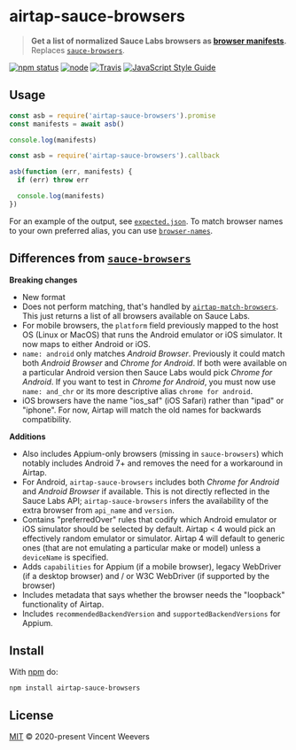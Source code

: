 # airtap-sauce-browsers

> **Get a list of normalized Sauce Labs browsers as [browser manifests](https://github.com/airtap/browser-manifest).**  
> Replaces [`sauce-browsers`](https://github.com/lpinca/sauce-browsers).

[![npm status](http://img.shields.io/npm/v/airtap-sauce-browsers.svg)](https://www.npmjs.org/package/airtap-sauce-browsers)
[![node](https://img.shields.io/node/v/airtap-sauce-browsers.svg)](https://www.npmjs.org/package/airtap-sauce-browsers)
[![Travis](https://img.shields.io/travis/com/airtap/sauce-browsers.svg)](https://travis-ci.com/airtap/sauce-browsers)
[![JavaScript Style Guide](https://img.shields.io/badge/code_style-standard-brightgreen.svg)](https://standardjs.com)

## Usage

```js
const asb = require('airtap-sauce-browsers').promise
const manifests = await asb()

console.log(manifests)
```

```js
const asb = require('airtap-sauce-browsers').callback

asb(function (err, manifests) {
  if (err) throw err

  console.log(manifests)
})
```

For an example of the output, see [`expected.json`](expected.json). To match browser names to your own preferred alias, you can use [`browser-names`](https://github.com/airtap/browser-names).

## Differences from [`sauce-browsers`](https://github.com/lpinca/sauce-browsers)

**Breaking changes**

- New format
- Does not perform matching, that's handled by [`airtap-match-browsers`](https://github.com/airtap/match-browsers). This just returns a list of all browsers available on Sauce Labs.
- For mobile browsers, the `platform` field previously mapped to the host OS (Linux or MacOS) that runs the Android emulator or iOS simulator. It now maps to either Android or iOS.
- `name: android` only matches _Android Browser_. Previously it could match both _Android Browser_ and _Chrome for Android_. If both were available on a particular Android version then Sauce Labs would pick _Chrome for Android_. If you want to test in _Chrome for Android_, you must now use `name: and_chr` or its more descriptive alias `chrome for android`.
- iOS browsers have the name "ios_saf" (iOS Safari) rather than "ipad" or "iphone". For now, Airtap will match the old names for backwards compatibility.

**Additions**

- Also includes Appium-only browsers (missing in `sauce-browsers`) which notably includes Android 7+ and removes the need for a workaround in Airtap.
- For Android, `airtap-sauce-browsers` includes both _Chrome for Android_ and _Android Browser_ if available. This is not directly reflected in the Sauce Labs API; `airtap-sauce-browsers` infers the availability of the extra browser from `api_name` and `version`.
- Contains "preferredOver" rules that codify which Android emulator or iOS simulator should be selected by default. Airtap < 4 would pick an effectively random emulator or simulator. Airtap 4 will default to generic ones (that are not emulating a particular make or model) unless a `deviceName` is specified.
- Adds `capabilities` for Appium (if a mobile browser), legacy WebDriver (if a desktop browser) and / or W3C WebDriver (if supported by the browser)
- Includes metadata that says whether the browser needs the "loopback" functionality of Airtap.
- Includes `recommendedBackendVersion` and `supportedBackendVersions` for Appium.

## Install

With [npm](https://npmjs.org) do:

```
npm install airtap-sauce-browsers
```

## License

[MIT](LICENSE.md) © 2020-present Vincent Weevers
